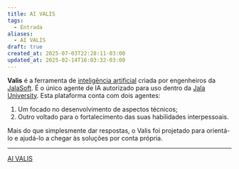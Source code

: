 ```yaml
---
title: AI VALIS
tags:
  - Entrada
aliases:
  - AI VALIS
draft: true
created_at: 2025-07-03T22:28:11-03:00
updated_at: 2025-02-14T16:03:32-03:00
---
```

**Valis** é a ferramenta de [inteligência artificial](content/notas/2024/07/26/atomo/Inteligencia_artificial.md) criada por engenheiros da [JalaSoft](content/notas/2025/07/03/entrada/JalaSoft.md). É o único agente de IA autorizado para uso dentro da [Jala University](content/notas/2025/05/07/entrada/Jala_University.md). Esta plataforma conta com dois agentes: 
1. Um focado no desenvolvimento de aspectos técnicos;
2. Outro voltado para o fortalecimento das suas habilidades interpessoais. 

Mais do que simplesmente dar respostas, o Valis foi projetado para orientá-lo e ajudá-lo a chegar às soluções por conta própria.

---
[AI VALIS](https://ai.valis.jala.university/)

